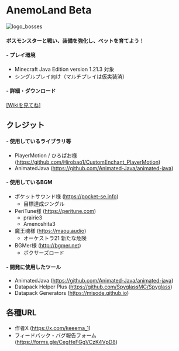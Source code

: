 # AnemoLand Beta

![logo_bosses](https://github.com/user-attachments/assets/0e85b50d-2066-486a-a651-6d45a73e3528)

#### ボスモンスターと戦い、装備を強化し、ペットを育てよう！

#### - プレイ環境
- Minecraft Java Edition version 1.21.3 対象
- シングルプレイ向け（マルチプレイは仮実装済）

#### - 詳細・ダウンロード
[[Wikiを見てね]](https://github.com/Keeema-1/AnemoLand/wiki)

## クレジット
#### - 使用しているライブラリ等
- PlayerMotion / ひろばお様 (https://github.com/Hirobao1/CustomEnchant_PlayerMotion)
- AnimatedJava (https://github.com/Animated-Java/animated-java)

#### - 使用しているBGM
- ポケットサウンド様 (https://pocket-se.info)
  - 目標達成ジングル
- PeriTune様 (https://peritune.com)
  - prairie3
  - Amenoshita3
- 魔王魂様 (https://maou.audio)
  - オーケストラ21 新たな危険
- BGMer様 (http://bgmer.net)
  - ボクサーズロード

#### - 開発に使用したツール
- AnimatedJava (https://github.com/Animated-Java/animated-java)
- Datapack Helper Plus (https://github.com/SpyglassMC/Spyglass)
- Datapack Generators (https://misode.github.io)


## 各種URL
- 作者X (https://x.com/keeema_1)
- フィードバック・バグ報告フォーム (https://forms.gle/CegHeFGgVCzK4VpD8)
